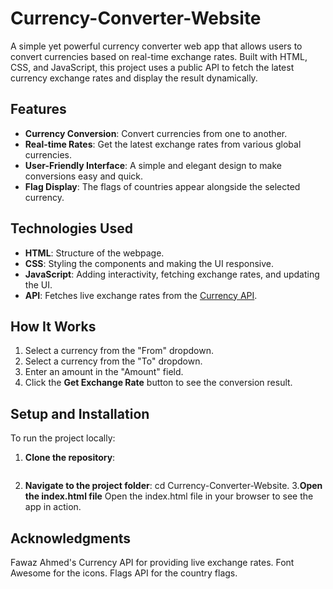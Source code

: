 # Currency-Converter-Website

A simple yet powerful currency converter web app that allows users to convert currencies based on real-time exchange rates. Built with HTML, CSS, and JavaScript, this project uses a public API to fetch the latest currency exchange rates and display the result dynamically.

## Features

- **Currency Conversion**: Convert currencies from one to another.
- **Real-time Rates**: Get the latest exchange rates from various global currencies.
- **User-Friendly Interface**: A simple and elegant design to make conversions easy and quick.
- **Flag Display**: The flags of countries appear alongside the selected currency.

## Technologies Used

- **HTML**: Structure of the webpage.
- **CSS**: Styling the components and making the UI responsive.
- **JavaScript**: Adding interactivity, fetching exchange rates, and updating the UI.
- **API**: Fetches live exchange rates from the [Currency API](https://cdn.jsdelivr.net/npm/@fawazahmed0/currency-api@latest/v1/currencies.json).

## How It Works

1. Select a currency from the "From" dropdown.
2. Select a currency from the "To" dropdown.
3. Enter an amount in the "Amount" field.
4. Click the **Get Exchange Rate** button to see the conversion result.

## Setup and Installation

To run the project locally:

1. **Clone the repository**:
   ```bash https://github.com/sufyankhan2412/Currency-Converter-Website
2.  **Navigate to the project folder**:
  cd Currency-Converter-Website.
3.**Open the index.html file**
    Open the index.html file  in your browser to see the app in action.
   
  
## Acknowledgments
Fawaz Ahmed's Currency API for providing live exchange rates.
Font Awesome for the icons.
Flags API for the country flags.
